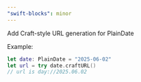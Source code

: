```yaml
---
"swift-blocks": minor
---
```


Add Craft-style URL generation for PlainDate

Example:

```swift
let date: PlainDate = "2025-06-02"
let url = try date.craftURL()
// url is day://2025.06.02
```
